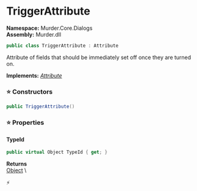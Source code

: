 # TriggerAttribute

**Namespace:** Murder.Core.Dialogs \
**Assembly:** Murder.dll

```csharp
public class TriggerAttribute : Attribute
```

Attribute of fields that should be immediately set off once they are
            turned on.

**Implements:** _[Attribute](https://learn.microsoft.com/en-us/dotnet/api/System.Attribute?view=net-7.0)_

### ⭐ Constructors
```csharp
public TriggerAttribute()
```

### ⭐ Properties
#### TypeId
```csharp
public virtual Object TypeId { get; }
```

**Returns** \
[Object](https://learn.microsoft.com/en-us/dotnet/api/System.Object?view=net-7.0) \


⚡